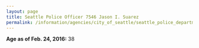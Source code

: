 ```yaml
---
layout: page
title: Seattle Police Officer 7546 Jason I. Suarez
permalink: /information/agencies/city_of_seattle/seattle_police_department/copbook/7546/
---
```


**Age as of Feb. 24, 2016:** 38
